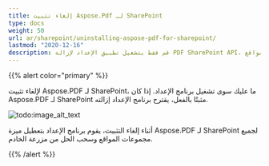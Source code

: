 ```yaml
---
title: إلغاء تثبيت Aspose.Pdf لـ SharePoint
type: docs
weight: 50
url: ar/sharepoint/uninstalling-aspose-pdf-for-sharepoint/
lastmod: "2020-12-16"
description: قم فقط بتشغيل تطبيق الإعداد لإزالة PDF SharePoint API، وسيقوم بإلغاء تثبيته وتعطيله لجميع مجموعات المواقع.
---
```


{{% alert color="primary" %}}

لإلغاء تثبيت Aspose.PDF لـ SharePoint، ما عليك سوى تشغيل برنامج الإعداد. إذا كان Aspose.PDF لـ SharePoint مثبتًا بالفعل، يقترح برنامج الإعداد إزالته.

![todo:image_alt_text](uninstalling-aspose-pdf-for-sharepoint_1.png)

أثناء إلغاء التثبيت، يقوم برنامج الإعداد بتعطيل ميزة Aspose.PDF لـ SharePoint لجميع مجموعات المواقع وسحب الحل من مزرعة الخادم.

{{% /alert %}}